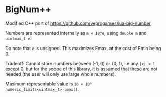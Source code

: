 # BigNum++
Modified C++ port of https://github.com/veprogames/lua-big-number

Numbers are represented internally as `m × 10^e`, using `double m` and `uintmax_t e`.

Do note that `e` is unsigned. This maximizes Emax, at the cost of Emin being 0.

Tradeoff: Cannot store numbers between (-1, 0) or (0, 1), i.e any `|x| < 1` except 0, but for the scope of this library, it is assumed that these are not needed (the user will only use large whole numbers).

Maximum representable value is `10 × 10^ numeric_limits<uintmax_t>::max()`.
